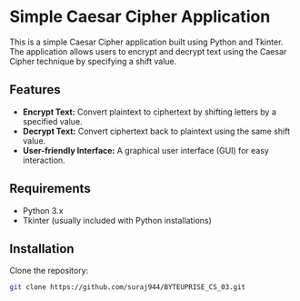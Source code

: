 # Simple Caesar Cipher Application

This is a simple Caesar Cipher application built using Python and Tkinter. The application allows users to encrypt and decrypt text using the Caesar Cipher technique by specifying a shift value.

## Features

- **Encrypt Text:** Convert plaintext to ciphertext by shifting letters by a specified value.
- **Decrypt Text:** Convert ciphertext back to plaintext using the same shift value.
- **User-friendly Interface:** A graphical user interface (GUI) for easy interaction.

## Requirements

- Python 3.x
- Tkinter (usually included with Python installations)

## Installation

Clone the repository:

```bash
git clone https://github.com/suraj944/BYTEUPRISE_CS_03.git

